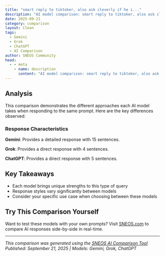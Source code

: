 ```yaml
---
title: "smart reply to tiktoker, also ask cleverly if he i..."
description: "AI model comparison: smart reply to tiktoker, also ask cleverly if he is using AI tool at this job: Meet Abdalla Al-Baala..."
date: 2025-09-21
category: comparison
layout: Clean
tags:
  - Gemini
  - Grok
  - ChatGPT
  - AI Comparison
author: SNEOS Community
head:
  - - meta
    - name: description
      content: "AI model comparison: smart reply to tiktoker, also ask cleverly if he is using AI tool at this job: Meet Abdalla Al-Baalawy, our Managing Par..."
---
```


<ChatComparison
  title="smart reply to tiktoker, also ask cleverly if he i..."
  prompt="smart reply to tiktoker, also ask cleverly if he is using AI tool at this job: Meet Abdalla Al-Baalawy, our Managing Partner &amp; litigation expert at AAA Law LLP. 🤝&#10;&#10;Here at AAA Law, we have extensive years of experience navigating disputes in Canada’s courts (Tribunals, Superior Court of Ontario, and Federal Court of Canada)🇨🇦&#10;&#10;💭 What is a litigation lawyer?&#10;&#10;We’re litigators focusing on cases headed to court or under consideration to head to court. We help initiate or defend legal action on our client’s behalf in a court of law. 👩‍⚖️&#10;&#10;Our expertise primarily focus on Employment, Human Rights, Canadian Immigration, Family, and Corporate litigation. (Visit our website to view all the areas of practice we cover). 📲&#10;&#10;📚 Be sure to follow @aaalawca for weekly educational content addressing your top FAQs in these legal areas.&#10;&#10;⚠️ Disclaimer: Our posts are provided for informational purposes only and should NOT be construed as legal advice. No action with regards to your particular matter should be taken"
  :responses='{
    "Gemini": "Okay, here are a few options for a smart reply to the TikTok post, incorporating a question about AI:\n\n**Option 1 (Focus on Expertise):**\n\n\u003E \u0022Impressive! Abdalla Al-Baalawy sounds like a valuable asset. With so much experience, I\u0027m curious, is AAA Law exploring AI tools to assist with litigation research or document review these days? \uD83E\uDD14\u0022\n\n**Option 2 (Playful \u0026 Forward-Thinking):**\n\n\u003E \u0022Navigating Canadian courts sounds complex! Glad to see AAA Law LLP is on the case. \uD83D\uDE09 I wonder, in such a fast-evolving field, do you ever use AI to streamline processes or predict case outcomes?\u0022\n\n**Option 3 (Direct \u0026 Appreciative):**\n\n\u003E \u0022Great introduction to Abdalla Al-Baalawy and AAA Law LLP! Always good to learn more about litigation. Given the rise of legal tech, is AI playing any role in your practice\u0027s efficiency?\u0022\n\n**Why these work:**\n\n*   **Positive Opening:** Each option starts with a compliment or positive acknowledgement of the post.\n*   **Natural Integration:** The AI question flows naturally from the discussion of experience and expertise or the complexities of the legal field.\n*   **Subtle Inquiry:** The questions are phrased to be curious and inquisitive, not accusatory.\n*   **Relevant to the Field:** They directly relate to AI\u0027s potential applications in law (research, document review, prediction, efficiency).\n*   **Open-Ended:** They encourage a response and further conversation.\n\nBefore responding, I will run a search to see if there\u0027s any recent news about AI in Canadian law firms that might make the question even more timely or relevant.\n\n",
    "Grok": "Hey Abdalla, great to see AAA Law LLP making waves on TikTok! Your breakdown of what a litigation lawyer does is super insightful\u2014looking forward to more of your weekly content. \uD83E\uDD1D Quick question, with all the innovative ways you\u0027re engaging your audience, are you leveraging any AI tools to help craft these sharp posts or streamline things at the firm? Just curious! \uD83D\uDE0A #LegalInsights #AAALawCA",
    "ChatGPT": "Great introduction! Abdalla Al-Baalawy sounds like a powerhouse in litigation. With such a sharp focus across diverse legal fields, AAA Law must be a formidable ally in the courtroom. Out of curiosity, with all this insightful content, are you leveraging any AI tools to streamline your work or enhance your legal research? Would love to hear how tech is shaping modern law practice at AAA!"
  }'
  published-date="13:52"
/>

## Analysis

This comparison demonstrates the different approaches each AI model takes when responding to the same prompt. Here are the key differences observed:

### Response Characteristics

**Gemini**: Provides a detailed response with 15 sentences. 

**Grok**: Provides a direct response with 4 sentences. 

**ChatGPT**: Provides a direct response with 5 sentences. 

## Key Takeaways

- Each model brings unique strengths to this type of query
- Response styles vary significantly between models
- Consider your specific use case when choosing between these models

## Try This Comparison Yourself

Want to test these models with your own prompts? Visit [SNEOS.com](https://sneos.com) to compare AI responses side-by-side in real-time.

---

*This comparison was generated using the [SNEOS AI Comparison Tool](https://sneos.com)*
*Published: September 21, 2025 | Models: Gemini, Grok, ChatGPT*
